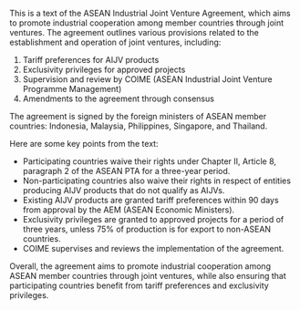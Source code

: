 This is a text of the ASEAN Industrial Joint Venture Agreement, which aims to promote industrial cooperation among member countries through joint ventures. The agreement outlines various provisions related to the establishment and operation of joint ventures, including:

1. Tariff preferences for AIJV products
2. Exclusivity privileges for approved projects
3. Supervision and review by COIME (ASEAN Industrial Joint Venture Programme Management)
4. Amendments to the agreement through consensus

The agreement is signed by the foreign ministers of ASEAN member countries: Indonesia, Malaysia, Philippines, Singapore, and Thailand.

Here are some key points from the text:

* Participating countries waive their rights under Chapter II, Article 8, paragraph 2 of the ASEAN PTA for a three-year period.
* Non-participating countries also waive their rights in respect of entities producing AIJV products that do not qualify as AIJVs.
* Existing AIJV products are granted tariff preferences within 90 days from approval by the AEM (ASEAN Economic Ministers).
* Exclusivity privileges are granted to approved projects for a period of three years, unless 75% of production is for export to non-ASEAN countries.
* COIME supervises and reviews the implementation of the agreement.

Overall, the agreement aims to promote industrial cooperation among ASEAN member countries through joint ventures, while also ensuring that participating countries benefit from tariff preferences and exclusivity privileges.